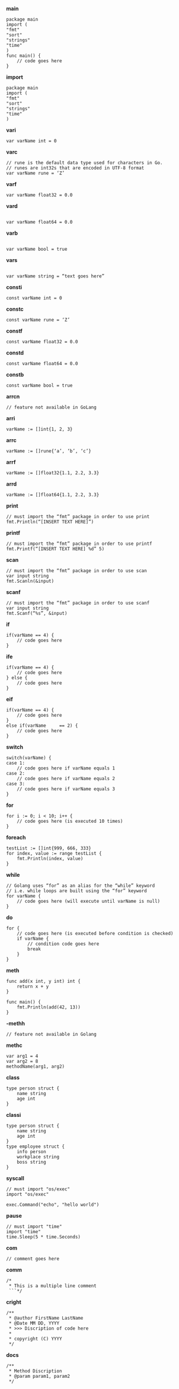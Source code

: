 **main**

```
package main
import ( 
"fmt"
"sort"
"strings"
"time"
)
func main() { 
	// code goes here 
}
```	

**import**

```
package main
import (
"fmt"
"sort"
"strings"
"time"
)
```	

**vari**

```
var varName int = 0
```

**varc**

```
// rune is the default data type used for characters in Go.
// runes are int32s that are encoded in UTF-8 format
var varName rune = ‘Z’
```	

**varf**

```
var varName float32 = 0.0
```

**vard**

```

var varName float64 = 0.0
```
**varb**

```

var varName bool = true
```
**vars**

```

var varName string = “text goes here”
```

**consti**

```
const varName int = 0
```

**constc**

```
const varName rune = ‘Z’
```

**constf**

```
const varName float32 = 0.0
```

**constd**

```
const varName float64 = 0.0
```

**constb**

```
const varName bool = true
```

**arrcn**

```
// feature not available in GoLang
```

**arri**

```
varName := []int{1, 2, 3}
```

**arrc**

```
varName := []rune{‘a’, ‘b’, ‘c’}
```

**arrf**

```
varName := []float32{1.1, 2.2, 3.3}
```

**arrd**

```
varName := []float64{1.1, 2.2, 3.3}
```

**print**

```
// must import the “fmt” package in order to use print
fmt.Println(“[INSERT TEXT HERE]”)
```

**printf**

```
// must import the “fmt” package in order to use printf
fmt.Printf(“[INSERT TEXT HERE] %d” 5)
```

**scan**

```
// must import the “fmt” package in order to use scan
var input string
fmt.Scanln(&input)	
```

**scanf**

```
// must import the “fmt” package in order to use scanf
var input string
fmt.Scanf(“%s”, &input)
```

**if**

```
if(varName == 4) {
	// code goes here
}		
```

**ife**

```
if(varName == 4) {
	// code goes here
} else {
	// code goes here
}
```

**eif**

```
if(varName == 4) {
	// code goes here
}
else if(varName 	== 2) {
	// code goes here
}
```

**switch**

```
switch(varName) {
case 1:
	// code goes here if varName equals 1
case 2:
	// code goes here if varName equals 2
case 3:
	// code goes here if varName equals 3
}
```

**for**

```
for i := 0; i < 10; i++ {
	// code goes here (is executed 10 times)
}		
```

**foreach**

```
testList := []int{999, 666, 333}
for index, value := range testList {
	fmt.Println(index, value)
}
```

**while**

```
// Golang uses “for” as an alias for the “while” keyword
// i.e. while loops are built using the “for” keyword
for varName {
	// code goes here (will execute until varName is null)
}		
```

**do**

```
for {
	// code goes here (is executed before condition is checked)
	if varName {
		// condition code goes here
		break 
	}
}
```

**meth**

```
func add(x int, y int) int {
	return x + y
}

func main() {
	fmt.Println(add(42, 13))
}
```

**-methh**

```
// feature not available in Golang
```

**methc**

```
var arg1 = 4
var arg2 = 8
methodName(arg1, arg2)
```

**class**

```
type person struct {
	name string
	age int
}
```

**classi**

```
type person struct {
	name string
	age int
}
type employee struct {
	info person
	workplace string
	boss string		
}
```

**syscall**

```
// must import "os/exec"
import "os/exec"

exec.Command("echo", "hello world")
```

**pause**

```
// must import "time"
import "time"
time.Sleep(5 * time.Seconds)
```

**com**

```
// comment goes here
```

**comm**

```
/*
 * This is a multiple line comment
 ```*/
```

**cright**

```
/**
 * @author FirstName LastName
 * @Date MM DD, YYYY
 * >>> Discription of code here
 *
 * copyright (C) YYYY
 */
```

**docs**

```
/**
 * Method Discription
 * @param param1, param2
 */
```